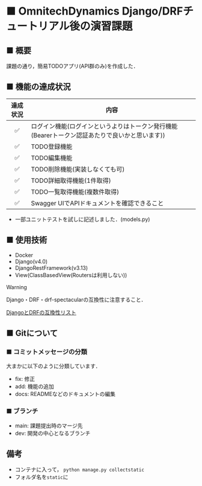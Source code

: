 # ■ OmnitechDynamics Django/DRFチュートリアル後の演習課題

## ■ 概要

課題の通り，簡易TODOアプリ(API群のみ)を作成した．

## ■ 機能の達成状況

| 達成状況     | 内容         |
| :---:  | ------------ |
| ✅ | ログイン機能(ログインというよりはトークン発行機能(Bearerトークン認証あたりで良いかと思います)) |
| ✅ | TODO登録機能 |
| ✅ | TODO編集機能 |
| ✅ | TODO削除機能(実装しなくても可) |
| ✅ | TODO詳細取得機能(1件取得) |
| ✅ | TODO一覧取得機能(複数件取得) |
| ✅ | Swagger UIでAPIドキュメントを確認できること |

- 一部ユニットテストを試しに記述しました．(models.py)

## ■ 使用技術
- Docker
- Django(v4.0)
- DjangoRestFramework(v3.13)
- View(ClassBasedView(Routersは利用しない))

> [!WARNING]
> Django・DRF・drf-spectacularの互換性に注意すること．
> 
> [DjangoとDRFの互換性リスト](https://www.django-rest-framework.org/community/release-notes/#313x-series)

## ■ Gitについて
### ■ コミットメッセージの分類
大まかに以下のように分類しています．
- fix: 修正
- add: 機能の追加
- docs: READMEなどのドキュメントの編集

### ■ ブランチ
- main: 課題提出時のマージ先
- dev: 開発の中心となるブランチ

## 備考
- コンテナに入って， `python manage.py collectstatic`
- フォルダ名を`static`に
